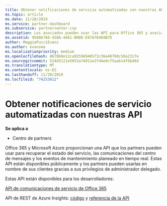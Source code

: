 ```yaml
---
title: Obtener notificaciones de servicio automatizadas con nuestras API | Centro de partners
ms.topic: article
ms.date: 11/20/2019
ms.service: partner-dashboard
ms.subservice: partnercenter-csp
description: Los asociados pueden usar las API para Office 365 y asociados de Microsoft Azure para el estado del servicio en tiempo real, las comunicaciones del centro de mensajes y los eventos de mantenimiento planeado.
ms.assetid: 950867A9-458A-4461-B9DD-E97A76404B7D
author: MaggiePucciEvans
ms.author: evansma
ms.localizationpriority: medium
ms.openlocfilehash: 8678b0e12ca92596940573c36e48768c50a2317e
ms.sourcegitcommit: 524d3121e5053a74911e2fd4e9cf5aab14f6b48d
ms.translationtype: MT
ms.contentlocale: es-ES
ms.lasthandoff: 11/20/2019
ms.locfileid: "74253612"
---
```

# <a name="get-automated-service-notifications-with-our-apis"></a>Obtener notificaciones de servicio automatizadas con nuestras API

**Se aplica a**

-  Centro de partners

Office 365 y Microsoft Azure proporcionan una API que los partners pueden usar para recuperar el estado del servicio, las comunicaciones del centro de mensajes y los eventos de mantenimiento planeado en tiempo real. Estas API están disponibles públicamente y los partners pueden usarlas en nombre de sus clientes gracias a sus privilegios de administrador delegado.

Estas API están disponibles para los desarrolladores:

[API de comunicaciones de servicio de Office 365](https://go.microsoft.com/fwlink/p/?LinkId=616899)

API de REST de Azure Insights: [código](https://go.microsoft.com/fwlink/p/?LinkId=617299) y [referencia de la API](https://go.microsoft.com/fwlink/p/?LinkId=617300)

 

 



